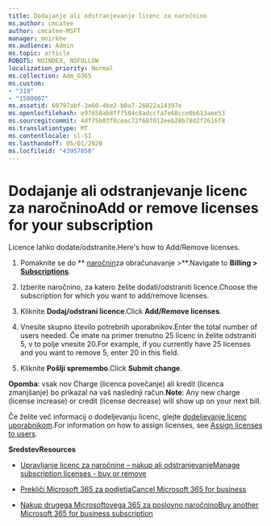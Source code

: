 ```yaml
---
title: Dodajanje ali odstranjevanje licenc za naročnino
ms.author: cmcatee
author: cmcatee-MSFT
manager: mnirkhe
ms.audience: Admin
ms.topic: article
ROBOTS: NOINDEX, NOFOLLOW
localization_priority: Normal
ms.collection: Adm_O365
ms.custom:
- "319"
- "1500007"
ms.assetid: 69797abf-3e60-4be2-b0a7-26022a14397e
ms.openlocfilehash: e97658ab8fff504c8adccfa7e68cce0b613aee53
ms.sourcegitcommit: 4df75b03f8ceac72f68f012eeb28b78d2f2616f8
ms.translationtype: MT
ms.contentlocale: sl-SI
ms.lasthandoff: 05/01/2020
ms.locfileid: "43957850"
---
```

# <a name="add-or-remove-licenses-for-your-subscription"></a><span data-ttu-id="8a2c8-102">Dodajanje ali odstranjevanje licenc za naročnino</span><span class="sxs-lookup"><span data-stu-id="8a2c8-102">Add or remove licenses for your subscription</span></span>

<span data-ttu-id="8a2c8-103">Licence lahko dodate/odstranite.</span><span class="sxs-lookup"><span data-stu-id="8a2c8-103">Here's how to Add/Remove licenses.</span></span>
  
1. <span data-ttu-id="8a2c8-104">Pomaknite se do \*\* [naročnin](https://portal.office.com/adminportal/home#/subscriptions)za obračunavanje >\*\*.</span><span class="sxs-lookup"><span data-stu-id="8a2c8-104">Navigate to **Billing > [Subscriptions](https://portal.office.com/adminportal/home#/subscriptions)**.</span></span>

2. <span data-ttu-id="8a2c8-105">Izberite naročnino, za katero želite dodati/odstraniti licence.</span><span class="sxs-lookup"><span data-stu-id="8a2c8-105">Choose the subscription for which you want to add/remove licenses.</span></span>

3. <span data-ttu-id="8a2c8-106">Kliknite **Dodaj/odstrani licence**.</span><span class="sxs-lookup"><span data-stu-id="8a2c8-106">Click **Add/Remove licenses**.</span></span>

4. <span data-ttu-id="8a2c8-107">Vnesite skupno število potrebnih uporabnikov.</span><span class="sxs-lookup"><span data-stu-id="8a2c8-107">Enter the total number of users needed.</span></span> <span data-ttu-id="8a2c8-108">Če imate na primer trenutno 25 licenc in želite odstraniti 5, v to polje vnesite 20.</span><span class="sxs-lookup"><span data-stu-id="8a2c8-108">For example, if you currently have 25 licenses and you want to remove 5, enter 20 in this field.</span></span>

5. <span data-ttu-id="8a2c8-109">Kliknite **Pošlji spremembo**.</span><span class="sxs-lookup"><span data-stu-id="8a2c8-109">Click **Submit change**.</span></span>

<span data-ttu-id="8a2c8-110">**Opomba**: vsak nov Charge (licenca povečanje) ali kredit (licenca zmanjšanje) bo prikazal na vaš naslednji račun.</span><span class="sxs-lookup"><span data-stu-id="8a2c8-110">**Note**: Any new charge (license increase) or credit (license decrease) will show up on your next bill.</span></span>

<span data-ttu-id="8a2c8-111">Če želite več informacij o dodeljevanju licenc, glejte [dodeljevanje licenc uporabnikom](https://docs.microsoft.com/microsoft-365/admin/manage/assign-licenses-to-users).</span><span class="sxs-lookup"><span data-stu-id="8a2c8-111">For information on how to assign licenses, see [Assign licenses to users](https://docs.microsoft.com/microsoft-365/admin/manage/assign-licenses-to-users).</span></span>

 <span data-ttu-id="8a2c8-112">**Sredstev**</span><span class="sxs-lookup"><span data-stu-id="8a2c8-112">**Resources**</span></span>
  
- [<span data-ttu-id="8a2c8-113">Upravljanje licenc za naročnine – nakup ali odstranjevanje</span><span class="sxs-lookup"><span data-stu-id="8a2c8-113">Manage subscription licenses - buy or remove</span></span>](https://docs.microsoft.com/microsoft-365/commerce/licenses/buy-licenses)

- [<span data-ttu-id="8a2c8-114">Prekliči Microsoft 365 za podjetja</span><span class="sxs-lookup"><span data-stu-id="8a2c8-114">Cancel Microsoft 365 for business</span></span>](https://support.office.com/article/Cancel-Office-365-for-business-b1bc0bef-4608-4601-813a-cdd9f746709a)

- [<span data-ttu-id="8a2c8-115">Nakup drugega Microsoftovega 365 za poslovno naročnino</span><span class="sxs-lookup"><span data-stu-id="8a2c8-115">Buy another Microsoft 365 for business subscription</span></span>](https://support.office.com/article/Buy-another-Office-365-for-business-subscription-fab3b86c-3359-4042-8692-5d4dc7550b7c)
